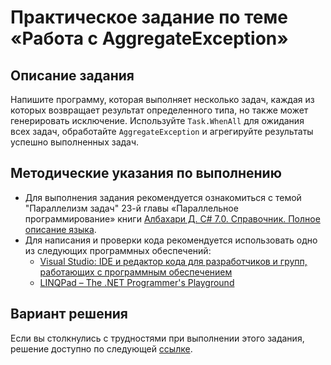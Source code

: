 # Практическое задание по теме «Работа с AggregateException»

## Описание задания

Напишите программу, которая выполняет несколько задач, каждая из которых возвращает результат определенного типа, но также может генерировать исключение. Используйте `Task.WhenAll` для ожидания всех задач, обработайте `AggregateException` и агрегируйте результаты успешно выполненных задач.

## Методические указания по выполнению

- Для выполнения задания рекомендуется ознакомиться с темой "Параллелизм задач" 23-й главы «Параллельное программирование» книги [Албахари Д. C# 7.0. Справочник. Полное описание языка](https://csharpcooking.github.io/theory/AlbahariCSharp7.zip).
- Для написания и проверки кода рекомендуется использовать одно из следующих программных обеспечений:
  - [Visual Studio: IDE и редактор кода для разработчиков и групп, работающих с программным обеспечением](https://visualstudio.microsoft.com/)
  - [LINQPad – The .NET Programmer's Playground](https://www.linqpad.net/)

## Вариант решения

Если вы столкнулись с трудностями при выполнении этого задания, решение доступно по следующей [ссылке](https://github.com/CSharpCooking/ParallelProgramming/blob/Working-with-AggregateException/Working-with-AggregateException-Task-Solution/Program.cs).